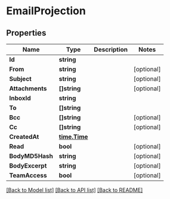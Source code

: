 # EmailProjection

## Properties

Name | Type | Description | Notes
------------ | ------------- | ------------- | -------------
**Id** | **string** |  | 
**From** | **string** |  | [optional] 
**Subject** | **string** |  | [optional] 
**Attachments** | **[]string** |  | [optional] 
**InboxId** | **string** |  | 
**To** | **[]string** |  | 
**Bcc** | **[]string** |  | [optional] 
**Cc** | **[]string** |  | [optional] 
**CreatedAt** | [**time.Time**](time.Time) |  | 
**Read** | **bool** |  | [optional] 
**BodyMD5Hash** | **string** |  | [optional] 
**BodyExcerpt** | **string** |  | [optional] 
**TeamAccess** | **bool** |  | [optional] 

[[Back to Model list]](../README#documentation-for-models) [[Back to API list]](../README#documentation-for-api-endpoints) [[Back to README]](../README)


